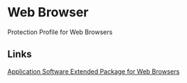 Web Browser
===========

Protection Profile for Web Browsers


## Links
[Application Software Extended Package for Web Browsers](http://common-criteria.rhcloud.com/webbrowser/output/webbrowser-release.html)